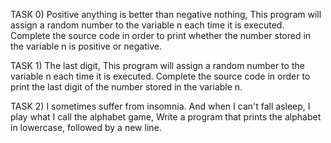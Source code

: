 TASK 0) Positive anything is better than negative nothing, This program will assign a random number to the variable n each time it is executed. Complete the source code in order to print whether the number stored in the variable n is positive or negative.

TASK 1) The last digit, This program will assign a random number to the variable n each time it is executed. Complete the source code in order to print the last digit of the number stored in the variable n.

TASK 2) I sometimes suffer from insomnia. And when I can't fall asleep, I play what I call the alphabet game, Write a program that prints the alphabet in lowercase, followed by a new line.
